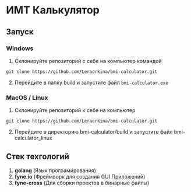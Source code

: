 # ИМТ Калькулятор

## Запуск

### Windows

1. Склонируйте репозиторий с себе на компьютер командой

```
git clone https://github.com/Leraorkina/bmi-calculator.git
```

2. Перейдите в папку build и запустите файл `bmi-calculator.exe`

### MacOS / Linux

1. Склонируйте репозиторий к себе на компьютер

```
git clone https://github.com/Leraorkina/bmi-calculator.git
```

2. Перейдите в директорию bmi-calculator/build и запустите файл bmi-calculator_linux

## Стек техгологий

1. **golang** (Язык програмирования)
2. **fyne.io** (Фреймворк для создания GUI Приложений)
3. **fyne-cross** (Для сборки проектов в бинарные файлы)